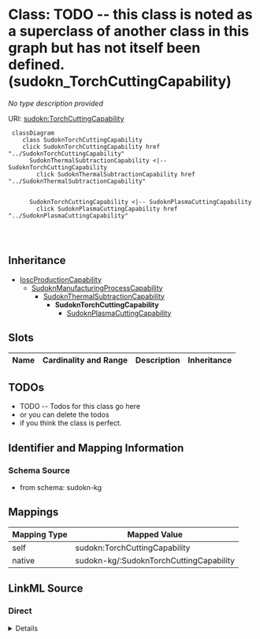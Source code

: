 

# Class: TODO -- this class is noted as a superclass of another class in this graph but has not itself been defined. (sudokn_TorchCuttingCapability)


_No type description provided_





URI: [sudokn:TorchCuttingCapability](http://asu.edu/semantics/SUDOKN/TorchCuttingCapability)






```mermaid
 classDiagram
    class SudoknTorchCuttingCapability
    click SudoknTorchCuttingCapability href "../SudoknTorchCuttingCapability"
      SudoknThermalSubtractionCapability <|-- SudoknTorchCuttingCapability
        click SudoknThermalSubtractionCapability href "../SudoknThermalSubtractionCapability"
      

      SudoknTorchCuttingCapability <|-- SudoknPlasmaCuttingCapability
        click SudoknPlasmaCuttingCapability href "../SudoknPlasmaCuttingCapability"
      
      
      
```





## Inheritance
* [IoscProductionCapability](../classes/IoscProductionCapability.md)
    * [SudoknManufacturingProcessCapability](../classes/SudoknManufacturingProcessCapability.md)
        * [SudoknThermalSubtractionCapability](../classes/SudoknThermalSubtractionCapability.md)
            * **SudoknTorchCuttingCapability**
                * [SudoknPlasmaCuttingCapability](../classes/SudoknPlasmaCuttingCapability.md)



## Slots

| Name | Cardinality and Range | Description | Inheritance |
| ---  | --- | --- | --- |









## TODOs

* TODO -- Todos for this class go here
* or you can delete the todos
* if you think the class is perfect.

## Identifier and Mapping Information







### Schema Source


* from schema: sudokn-kg




## Mappings

| Mapping Type | Mapped Value |
| ---  | ---  |
| self | sudokn:TorchCuttingCapability |
| native | sudokn-kg/:SudoknTorchCuttingCapability |







## LinkML Source

<!-- TODO: investigate https://stackoverflow.com/questions/37606292/how-to-create-tabbed-code-blocks-in-mkdocs-or-sphinx -->

### Direct

<details>
```yaml
name: sudokn_TorchCuttingCapability
description: No type description provided
title: TODO -- this class is noted as a superclass of another class in this graph
  but has not itself been defined.
todos:
- TODO -- Todos for this class go here
- or you can delete the todos
- if you think the class is perfect.
notes:
- Class with 0 occurences.
from_schema: sudokn-kg
rank: 1000
is_a: sudokn_ThermalSubtractionCapability
class_uri: sudokn:TorchCuttingCapability

```
</details>

### Induced

<details>
```yaml
name: sudokn_TorchCuttingCapability
description: No type description provided
title: TODO -- this class is noted as a superclass of another class in this graph
  but has not itself been defined.
todos:
- TODO -- Todos for this class go here
- or you can delete the todos
- if you think the class is perfect.
notes:
- Class with 0 occurences.
from_schema: sudokn-kg
rank: 1000
is_a: sudokn_ThermalSubtractionCapability
class_uri: sudokn:TorchCuttingCapability

```
</details>
